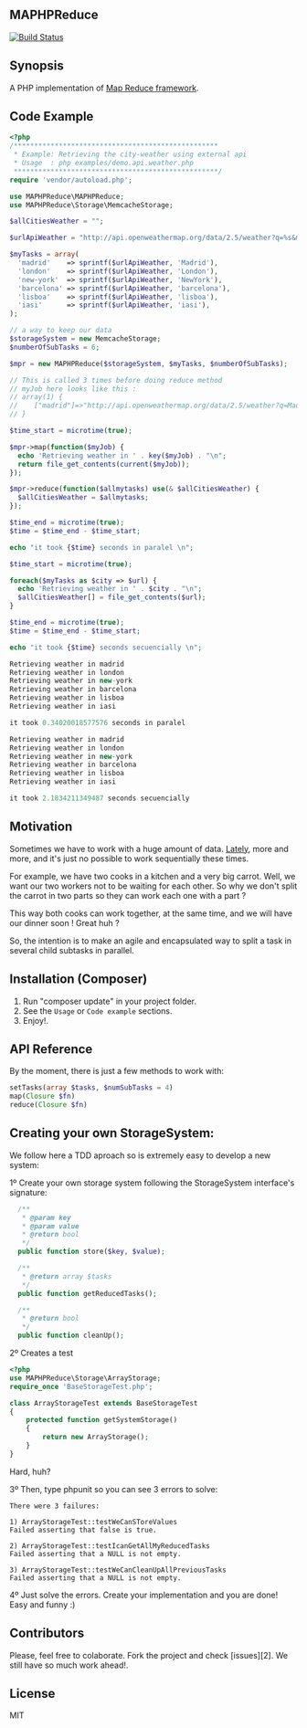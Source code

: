 MAPHPReduce
------------

[![Build Status](https://travis-ci.org/danibrutal/MAPHPReduce.svg?branch=master)](https://travis-ci.org/danibrutal/MAPHPReduce)

## Synopsis

A PHP implementation of [Map Reduce framework](http://en.wikipedia.org/wiki/MapReduce).

## Code Example

```php
<?php
/**************************************************
 * Example: Retrieving the city-weather using external api
 * Usage  : php examples/demo.api.weather.php 
 **************************************************/
require 'vendor/autoload.php';

use MAPHPReduce\MAPHPReduce;
use MAPHPReduce\Storage\MemcacheStorage;

$allCitiesWeather = "";

$urlApiWeather = "http://api.openweathermap.org/data/2.5/weather?q=%s&mode=xml";

$myTasks = array(
  'madrid'    => sprintf($urlApiWeather, 'Madrid'),
  'london'    => sprintf($urlApiWeather, 'London'),
  'new-york'  => sprintf($urlApiWeather, 'NewYork'),
  'barcelona' => sprintf($urlApiWeather, 'barcelona'),
  'lisboa'    => sprintf($urlApiWeather, 'lisboa'),
  'iasi'      => sprintf($urlApiWeather, 'iasi'),
);

// a way to keep our data
$storageSystem = new MemcacheStorage;
$numberOfSubTasks = 6;

$mpr = new MAPHPReduce($storageSystem, $myTasks, $numberOfSubTasks);

// This is called 3 times before doing reduce method
// myJob here looks like this :
// array(1) {
//    ["madrid"]=>"http://api.openweathermap.org/data/2.5/weather?q=Madrid&mode=xml"
// }

$time_start = microtime(true);

$mpr->map(function($myJob) {
  echo 'Retrieving weather in ' . key($myJob) . "\n";
  return file_get_contents(current($myJob));
});

$mpr->reduce(function($allmytasks) use(& $allCitiesWeather) {
  $allCitiesWeather = $allmytasks;
});

$time_end = microtime(true);
$time = $time_end - $time_start;

echo "it took {$time} seconds in paralel \n";

$time_start = microtime(true);

foreach($myTasks as $city => $url) {
  echo 'Retrieving weather in ' . $city . "\n";
  $allCitiesWeather[] = file_get_contents($url);
}

$time_end = microtime(true);
$time = $time_end - $time_start;

echo "it took {$time} seconds secuencially \n";

Retrieving weather in madrid
Retrieving weather in london
Retrieving weather in new-york
Retrieving weather in barcelona
Retrieving weather in lisboa
Retrieving weather in iasi

it took 0.34020018577576 seconds in paralel 

Retrieving weather in madrid
Retrieving weather in london
Retrieving weather in new-york
Retrieving weather in barcelona
Retrieving weather in lisboa
Retrieving weather in iasi

it took 2.1834211349487 seconds secuencially
```

## Motivation

Sometimes we have to work with a huge amount of data. 
[Lately](http://en.wikipedia.org/wiki/Big_data), more and more, and it's just no possible to work sequentially these times. 

For example, we have two cooks in a kitchen and a very big carrot.
Well, we want our two workers not to be waiting for each other. 
So why we don't split the carrot in two parts so they can work each one with a part ?

This way both cooks can work together, at the same time, and we will have our dinner soon ! Great huh ?

So, the intention is to make an agile and encapsulated way to split a task in several child subtasks in parallel.

## Installation (Composer)

1. Run "composer update" in your project folder.
3. See the `Usage` or `Code example` sections.
4. Enjoy!.

## API Reference

By the moment, there is just a few methods to work with:

```php
setTasks(array $tasks, $numSubTasks = 4)
map(Closure $fn)
reduce(Closure $fn)
```
## Creating your own StorageSystem:
We follow here a TDD aproach so is extremely easy to develop a new system:

1º Create your own storage system following the StorageSystem interface's signature:
```php
  /**
   * @param key
   * @param value
   * @return bool
   */
  public function store($key, $value);

  /**
   * @return array $tasks
   */
  public function getReducedTasks();

  /**
   * @return bool
   */
  public function cleanUp();
```
2º Creates a test
```php
<?php
use MAPHPReduce\Storage\ArrayStorage;
require_once 'BaseStorageTest.php';

class ArrayStorageTest extends BaseStorageTest
{
    protected function getSystemStorage()
    {        
        return new ArrayStorage();        
    }
}
```
Hard, huh?

3º Then, type phpunit so you can see 3 errors to solve:
```
There were 3 failures:

1) ArrayStorageTest::testWeCanSToreValues
Failed asserting that false is true.

2) ArrayStorageTest::testIcanGetAllMyReducedTasks
Failed asserting that a NULL is not empty.

3) ArrayStorageTest::testWeCanCleanUpAllPreviousTasks
Failed asserting that a NULL is not empty.
```
4º Just solve the errors. Create your implementation and you are done!
Easy and funny :)

## Contributors
Please, feel free to colaborate. Fork the project and check [issues][2].
We still have so much work ahead!.

## License

MIT
